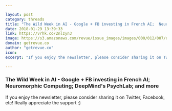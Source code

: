 ```yaml
---

layout: post
category: threads
title: "The Wild Week in AI - Google + FB investing in French AI;  Neuromorphic Computing; DeepMind's PsychLab; and more"
date: 2018-01-29 13:39:33
link: https://vrhk.co/2nlzyn3
image: https://s3.amazonaws.com/revue/issue_images/images/000/012/007/original/issue_image_9315320180129-4-1xvpbgejpg?1517223055
domain: getrevue.co
author: "getrevue.co"
icon: 
excerpt: "If you enjoy the newsletter, please consider sharing it on Twitter, Facebook, etc! Really appreciate the support :)"

---
```


### The Wild Week in AI - Google + FB investing in French AI;  Neuromorphic Computing; DeepMind's PsychLab; and more

If you enjoy the newsletter, please consider sharing it on Twitter, Facebook, etc! Really appreciate the support :)